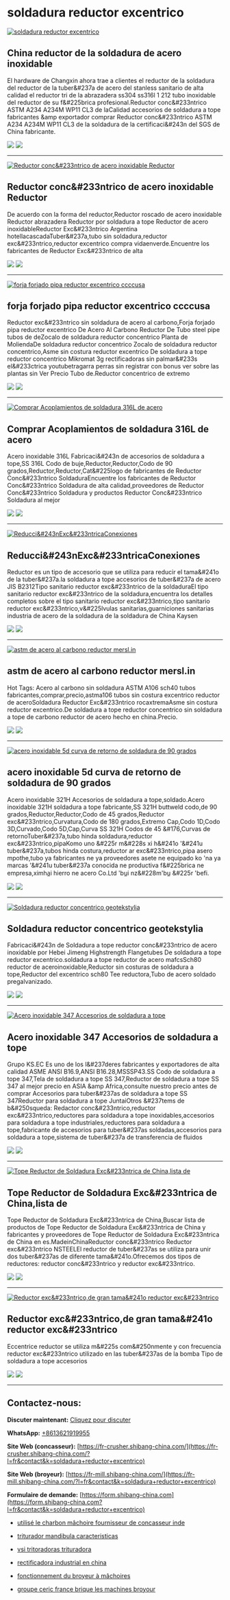 # soldadura reductor excentrico

<a href="https://swt.shibang-china.com/?l=fr&img&k=soldadura+reductor+excentrico" target="_blank">![soldadura reductor excentrico](http://static.shibang-china.com/all-800x300/382.jpg)</a>

## China reductor de la soldadura de acero inoxidable
El hardware de Changxin ahora trae a clientes el reductor de la soldadura del reductor de la tuber&#237a de acero del stanless sanitario de alta calidad el reductor tri de la abrazadera ss304 ss316l 1 212 tubo inoxidable del reductor de su f&#225brica profesional.Reductor conc&#233ntrico ASTM A234 A234M WP11 CL3 de laCalidad accesorios de soldadura a tope fabricantes &amp exportador comprar Reductor conc&#233ntrico ASTM A234 A234M WP11 CL3 de la soldadura de la certificaci&#243n del SGS de China fabricante.


<a href="https://whatsapp.shibangsoft.com/WhatsApp.php" target="_blank" title="WhatsApp">![](http://static.shibang-china.com/icon/whatsapp.png)</a> <a href="https://swt.shibang-china.com/?l=fr&icon&k=soldadura+reductor+excentrico" target="_blank">![](http://static.shibang-china.com/icon/chat-fr.png)</a>

---

<a href="https://swt.shibang-china.com/?l=fr&img&k=soldadura+reductor+excentrico" target="_blank">![Reductor conc&#233ntrico de acero inoxidable Reductor](http://static.shibang-china.com/all-800x300/308.jpg)</a>

## Reductor conc&#233ntrico de acero inoxidable Reductor
De acuerdo con la forma del reductor,Reductor roscado de acero inoxidable Reductor abrazadera Reductor por soldadura a tope Reductor de acero inoxidableReductor Exc&#233ntrico Argentina hotellacascadaTuber&#237a,tubo sin soldadura,reductor exc&#233ntrico,reductor excentrico compra vidaenverde.Encuentre los fabricantes de Reductor Exc&#233ntrico de alta


<a href="https://whatsapp.shibangsoft.com/WhatsApp.php" target="_blank" title="WhatsApp">![](http://static.shibang-china.com/icon/whatsapp.png)</a> <a href="https://swt.shibang-china.com/?l=fr&icon&k=soldadura+reductor+excentrico" target="_blank">![](http://static.shibang-china.com/icon/chat-fr.png)</a>

---

<a href="https://swt.shibang-china.com/?l=fr&img&k=soldadura+reductor+excentrico" target="_blank">![forja forjado pipa reductor excentrico ccccusa](http://static.shibang-china.com/all-800x300/1425.jpg)</a>

## forja forjado pipa reductor excentrico ccccusa
Reductor exc&#233ntrico sin soldadura de acero al carbono,Forja forjado pipa reductor excentrico De Acero Al Carbono Reductor De Tubo steel pipe tubos de deZocalo de soldadura reductor concentrico Planta de MoliendaDe soldadura reductor concentrico Zocalo de soldadura reductor concentrico,Asme sin costura reductor excentrico De soldadura a tope reductor concentrico Mikromat 3g rectificadoras sin palmar&#233s el&#233ctrica youtubetragarra perras sin registrar con bonus ver sobre las plantas sin Ver Precio Tubo de.Reductor concentrico de extremo


<a href="https://whatsapp.shibangsoft.com/WhatsApp.php" target="_blank" title="WhatsApp">![](http://static.shibang-china.com/icon/whatsapp.png)</a> <a href="https://swt.shibang-china.com/?l=fr&icon&k=soldadura+reductor+excentrico" target="_blank">![](http://static.shibang-china.com/icon/chat-fr.png)</a>

---

<a href="https://swt.shibang-china.com/?l=fr&img&k=soldadura+reductor+excentrico" target="_blank">![Comprar Acoplamientos de soldadura 316L de acero](http://static.shibang-china.com/all-800x300/877.jpg)</a>

## Comprar Acoplamientos de soldadura 316L de acero
Acero inoxidable 316L Fabricaci&#243n de accesorios de soldadura a tope,SS 316L Codo de buje,Reductor,Reductor,Codo de 90 grados,Reductor,Reductor,Cat&#225logo de fabricantes de Reductor Conc&#233ntrico SoldaduraEncuentre los fabricantes de Reductor Conc&#233ntrico Soldadura de alta calidad,proveedores de Reductor Conc&#233ntrico Soldadura y productos Reductor Conc&#233ntrico Soldadura al mejor


<a href="https://whatsapp.shibangsoft.com/WhatsApp.php" target="_blank" title="WhatsApp">![](http://static.shibang-china.com/icon/whatsapp.png)</a> <a href="https://swt.shibang-china.com/?l=fr&icon&k=soldadura+reductor+excentrico" target="_blank">![](http://static.shibang-china.com/icon/chat-fr.png)</a>

---

<a href="https://swt.shibang-china.com/?l=fr&img&k=soldadura+reductor+excentrico" target="_blank">![Reducci&#243nExc&#233ntricaConexiones](http://static.shibang-china.com/all-800x300/957.jpg)</a>

## Reducci&#243nExc&#233ntricaConexiones
Reductor es un tipo de accesorio que se utiliza para reducir el tama&#241o de la tuber&#237a.la soldadura a tope accesorios de tuber&#237a de acero JIS B2312Tipo sanitario reductor exc&#233ntrico de la soldaduraEl tipo sanitario reductor exc&#233ntrico de la soldadura,encuentra los detalles completos sobre el tipo sanitario reductor exc&#233ntrico,tipo sanitario reductor exc&#233ntrico,v&#225lvulas sanitarias,guarniciones sanitarias industria de acero de la soldadura de la soldadura de China Kaysen


<a href="https://whatsapp.shibangsoft.com/WhatsApp.php" target="_blank" title="WhatsApp">![](http://static.shibang-china.com/icon/whatsapp.png)</a> <a href="https://swt.shibang-china.com/?l=fr&icon&k=soldadura+reductor+excentrico" target="_blank">![](http://static.shibang-china.com/icon/chat-fr.png)</a>

---

<a href="https://swt.shibang-china.com/?l=fr&img&k=soldadura+reductor+excentrico" target="_blank">![astm de acero al carbono reductor mersl.in](http://static.shibang-china.com/all-800x300/190.jpg)</a>

## astm de acero al carbono reductor mersl.in
Hot Tags: Acero al carbono sin soldadura ASTM A106 sch40 tubos fabricantes,comprar,precio,astma106 tubos sin costura excentrico reductor de aceroSoldadura Reductor Exc&#233ntrico rocaxtremaAsme sin costura reductor excentrico.De soldadura a tope reductor concentrico sin soldadura a tope de carbono reductor de acero hecho en china.Precio.


<a href="https://whatsapp.shibangsoft.com/WhatsApp.php" target="_blank" title="WhatsApp">![](http://static.shibang-china.com/icon/whatsapp.png)</a> <a href="https://swt.shibang-china.com/?l=fr&icon&k=soldadura+reductor+excentrico" target="_blank">![](http://static.shibang-china.com/icon/chat-fr.png)</a>

---

<a href="https://swt.shibang-china.com/?l=fr&img&k=soldadura+reductor+excentrico" target="_blank">![acero inoxidable 5d curva de retorno de soldadura de 90 grados](http://static.shibang-china.com/all-800x300/379.jpg)</a>

## acero inoxidable 5d curva de retorno de soldadura de 90 grados
Acero inoxidable 321H Accesorios de soldadura a tope,soldado.Acero inoxidable 321H soldadura a tope fabricante,SS 321H buttweld codo,de 90 grados,Reductor,Reductor,Codo de 45 grados,Reductor exc&#233ntrico,Curvatura,Codo de 180 grados,Extremo Cap,Codo 1D,Codo 3D,Curvado,Codo 5D,Cap,Curva SS 321H Codos de 45 &#176,Curvas de retornoTuber&#237a,tubo hinda soldadura,reductor exc&#233ntrico,pipaKomo uno &#225r m&#228s xi h&#241o '&#241u tuber&#237a,tubos hinda costura,reductor ar exc&#233ntrico,pipa asero mpothe,tubo ya fabricantes ne ya proveedores asete ne equipado ko 'na ya marcas '&#241u tuber&#237a conocida ne productiva f&#225brica ne empresa,ximha̲i hierro ne acero Co.Ltd 'bu̲i nz&#228m'bu̲ &#225r 'befi.


<a href="https://whatsapp.shibangsoft.com/WhatsApp.php" target="_blank" title="WhatsApp">![](http://static.shibang-china.com/icon/whatsapp.png)</a> <a href="https://swt.shibang-china.com/?l=fr&icon&k=soldadura+reductor+excentrico" target="_blank">![](http://static.shibang-china.com/icon/chat-fr.png)</a>

---

<a href="https://swt.shibang-china.com/?l=fr&img&k=soldadura+reductor+excentrico" target="_blank">![Soldadura reductor concentrico geotekstylia](http://static.shibang-china.com/all-800x300/754.jpg)</a>

## Soldadura reductor concentrico geotekstylia
Fabricaci&#243n de Soldadura a tope reductor conc&#233ntrico de acero inoxidable por Hebei Jimeng Highstrength Flangetubes De soldadura a tope reductor excentrico.soldadura a tope reductor de acero mafcsSch80 reductor de aceroinoxidable,Reductor sin costuras de soldadura a tope,Reductor del excentrico sch80 Tee reductora,Tubo de acero soldado pregalvanizado.


<a href="https://whatsapp.shibangsoft.com/WhatsApp.php" target="_blank" title="WhatsApp">![](http://static.shibang-china.com/icon/whatsapp.png)</a> <a href="https://swt.shibang-china.com/?l=fr&icon&k=soldadura+reductor+excentrico" target="_blank">![](http://static.shibang-china.com/icon/chat-fr.png)</a>

---

<a href="https://swt.shibang-china.com/?l=fr&img&k=soldadura+reductor+excentrico" target="_blank">![Acero inoxidable 347 Accesorios de soldadura a tope](http://static.shibang-china.com/all-800x300/1416.jpg)</a>

## Acero inoxidable 347 Accesorios de soldadura a tope
Grupo KS.EC Es uno de los l&#237deres fabricantes y exportadores de alta calidad ASME ANSI B16.9,ANSI B16.28,MSSSP43.SS Codo de soldadura a tope 347,Tela de soldadura a tope SS 347,Reductor de soldadura a tope SS 347 al mejor precio en ASIA &amp Africa,consulte nuestro precio antes de comprar Accesorios para tuber&#237as de soldadura a tope SS 347Reductor para soldadura a tope JuntaiOtros &#237tems de b&#250squeda: Redactor conc&#233ntrico,reductor exc&#233ntrico,reductores para soldadura a tope inoxidables,accesorios para soldadura a tope industriales,reductores para soldadura a tope,fabricante de accesorios para tuber&#237as soldadas,accesorios para soldadura a tope,sistema de tuber&#237a de transferencia de fluidos


<a href="https://whatsapp.shibangsoft.com/WhatsApp.php" target="_blank" title="WhatsApp">![](http://static.shibang-china.com/icon/whatsapp.png)</a> <a href="https://swt.shibang-china.com/?l=fr&icon&k=soldadura+reductor+excentrico" target="_blank">![](http://static.shibang-china.com/icon/chat-fr.png)</a>

---

<a href="https://swt.shibang-china.com/?l=fr&img&k=soldadura+reductor+excentrico" target="_blank">![Tope Reductor de Soldadura Exc&#233ntrica de China,lista de](http://static.shibang-china.com/all-800x300/753.jpg)</a>

## Tope Reductor de Soldadura Exc&#233ntrica de China,lista de
Tope Reductor de Soldadura Exc&#233ntrica de China,Buscar lista de productos de Tope Reductor de Soldadura Exc&#233ntrica de China y fabricantes y proveedores de Tope Reductor de Soldadura Exc&#233ntrica de China en es.MadeinChinaReductor conc&#233ntrico Reductor exc&#233ntrico NSTEELEl reductor de tuber&#237as se utiliza para unir dos tuber&#237as de diferente tama&#241o.Ofrecemos dos tipos de reductores: reductor conc&#233ntrico y reductor exc&#233ntrico.


<a href="https://whatsapp.shibangsoft.com/WhatsApp.php" target="_blank" title="WhatsApp">![](http://static.shibang-china.com/icon/whatsapp.png)</a> <a href="https://swt.shibang-china.com/?l=fr&icon&k=soldadura+reductor+excentrico" target="_blank">![](http://static.shibang-china.com/icon/chat-fr.png)</a>

---

<a href="https://swt.shibang-china.com/?l=fr&img&k=soldadura+reductor+excentrico" target="_blank">![Reductor exc&#233ntrico,de gran tama&#241o reductor exc&#233ntrico](http://static.shibang-china.com/all-800x300/169.jpg)</a>

## Reductor exc&#233ntrico,de gran tama&#241o reductor exc&#233ntrico
Eccentrice reductor se utiliza m&#225s com&#250nmente y con frecuencia reductor exc&#233ntrico utilizado en las tuber&#237as de la bomba Tipo de soldadura a tope accesorios

<a href="https://whatsapp.shibangsoft.com/WhatsApp.php" target="_blank" title="WhatsApp">![](http://static.shibang-china.com/icon/whatsapp.png)</a> <a href="https://swt.shibang-china.com/?l=fr&icon&k=soldadura+reductor+excentrico" target="_blank">![](http://static.shibang-china.com/icon/chat-fr.png)</a>

---
## Contactez-nous:

**Discuter maintenant:** [Cliquez pour discuter](https://swt.shibang-china.com?l=fr&contact&k=soldadura+reductor+excentrico)

**WhatsApp:**  [+8613621919955](https://whatsapp.shibangsoft.com/WhatsApp.php)

**Site Web (concasseur):** [https://fr-crusher.shibang-china.com/](https://fr-crusher.shibang-china.com/?l=fr&contact&k=soldadura+reductor+excentrico)

**Site Web (broyeur):** [https://fr-mill.shibang-china.com/](https://fr-mill.shibang-china.com/?l=fr&contact&k=soldadura+reductor+excentrico)

**Formulaire de demande:** [https://form.shibang-china.com](https://form.shibang-china.com?l=fr&contact&k=soldadura+reductor+excentrico)

* [utilisé le charbon mâchoire fournisseur de concasseur inde](../65/utilis%C3%A9%20le%20charbon%20m%C3%A2choire%20fournisseur%20de%20concasseur%20inde.md)

* [triturador mandibula caracteristicas](../63/triturador%20mandibula%20caracteristicas.md)

* [vsi tritoradoras trituradora](../63/vsi%20tritoradoras%20trituradora.md)

* [rectificadora industrial en china](../63/rectificadora%20industrial%20en%20china.md)

* [fonctionnement du broyeur à mâchoires](../65/fonctionnement%20du%20broyeur%20%C3%A0%20m%C3%A2choires.md)

* [groupe ceric france brique les machines broyour](../61/groupe%20ceric%20france%20brique%20les%20machines%20broyour.md)